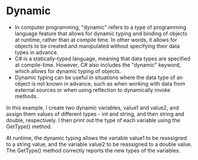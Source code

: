 # Dynamic
- In computer programming, "dynamic" refers to a type of programming language feature that allows for dynamic typing and binding of objects at runtime, rather than at compile time. In other words, it allows for objects to be created and manipulated without specifying their data types in advance.
- C# is a statically-typed language, meaning that data types are specified at compile-time. However, C# also includes the "dynamic" keyword, which allows for dynamic typing of objects.
- Dynamic typing can be useful in situations where the data type of an object is not known in advance, such as when working with data from external sources or when using reflection to dynamically invoke methods.
	
In this example, I create two dynamic variables, value1 and value2, and assign them values of different types - int and string, and then string and double, respectively. I then print out the type of each variable using the GetType() method.

At runtime, the dynamic typing allows the variable value1 to be reassigned to a string value, and the variable value2 to be reassigned to a double value. The GetType() method correctly reports the new types of the variables.
